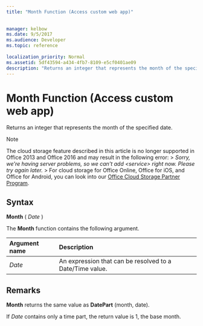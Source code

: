 ```yaml
---
title: "Month Function (Access custom web app)"
 
 
manager: kelbow
ms.date: 9/5/2017
ms.audience: Developer
ms.topic: reference
  
localization_priority: Normal
ms.assetid: 5df43594-a434-4fb7-8109-e5cf0401ae09
description: "Returns an integer that represents the month of the specified date."
---
```


# Month Function (Access custom web app)

Returns an integer that represents the month of the specified date.
  
> [!NOTE]
> The cloud storage feature described in this article is no longer supported in Office 2013 and Office 2016 and may result in the following error: >  *Sorry, we're having server problems, so we can't add \<service\> right now. Please try again later.* > For cloud storage for Office Online, Office for iOS, and Office for Android, you can look into our [Office Cloud Storage Partner Program](https://dev.office.com/programs/officecloudstorage). 
  
## Syntax

 **Month** (  *Date*  ) 
  
The **Month** function contains the following argument. 
  
|**Argument name**|**Description**|
|:-----|:-----|
| *Date*  <br/> |An expression that can be resolved to a Date/Time value.  <br/> |
   
## Remarks

 **Month** returns the same value as **DatePart** (month, date). 
  
If  *Date*  contains only a time part, the return value is 1, the base month. 
  

